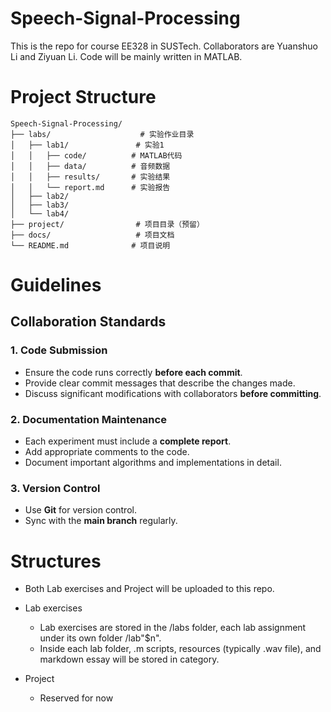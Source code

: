 # Speech-Signal-Processing

This is the repo for course EE328 in SUSTech. 
Collaborators are Yuanshuo Li and Ziyuan Li. 
Code will be mainly written in MATLAB. 

# Project Structure

```
Speech-Signal-Processing/
├── labs/                    # 实验作业目录
│   ├── lab1/               # 实验1
│   │   ├── code/          # MATLAB代码
│   │   ├── data/          # 音频数据
│   │   ├── results/       # 实验结果
│   │   └── report.md      # 实验报告
│   ├── lab2/
│   ├── lab3/
│   └── lab4/
├── project/                # 项目目录（预留）
├── docs/                   # 项目文档
└── README.md              # 项目说明
```

# ​**Guidelines**

## ​**Collaboration Standards**

### ​**1. Code Submission**
- Ensure the code runs correctly ​**before each commit**.
- Provide clear commit messages that describe the changes made.
- Discuss significant modifications with collaborators ​**before committing**.


### ​**2. Documentation Maintenance**
- Each experiment must include a ​**complete report**.
- Add appropriate comments to the code.
- Document important algorithms and implementations in detail.


### ​**3. Version Control**
- Use ​**Git** for version control.
- Sync with the ​**main branch** regularly.

# Structures

- Both Lab exercises and Project will be uploaded to this repo. 

- Lab exercises
    - Lab exercises are stored in the /labs folder, each lab assignment under its own folder /lab"$n".
    - Inside each lab folder, .m scripts, resources (typically .wav file), and markdown essay will be stored in category.

- Project
    - Reserved for now
